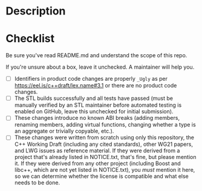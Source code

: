 # Description



# Checklist

Be sure you've read README.md and understand the scope of this repo.

If you're unsure about a box, leave it unchecked. A maintainer will help you.

- [ ] Identifiers in product code changes are properly `_Ugly` as per
  https://eel.is/c++draft/lex.name#3.1 or there are no product code changes.
- [ ] The STL builds successfully and all tests have passed (must be manually
  verified by an STL maintainer before automated testing is enabled on GitHub,
  leave this unchecked for initial submission).
- [ ] These changes introduce no known ABI breaks (adding members, renaming
  members, adding virtual functions, changing whether a type is an aggregate
  or trivially copyable, etc.).
- [ ] These changes were written from scratch using only this repository,
  the C++ Working Draft (including any cited standards), other WG21 papers,
  and LWG issues as reference material. If they were derived from a project
  that's already listed in NOTICE.txt, that's fine, but please mention it.
  If they were derived from any other project (including Boost and libc++,
  which are not yet listed in NOTICE.txt), you *must* mention it here,
  so we can determine whether the license is compatible and what else needs
  to be done.
